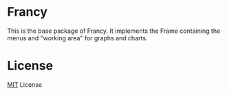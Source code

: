 # Francy

This is the base package of Francy. 
It implements the Frame containing the menus and "working area" for graphs and charts.

# License

[MIT](LICENSE) License
